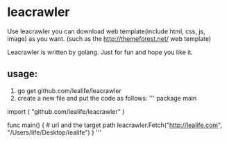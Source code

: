 # leacrawler

Use leacrawler you can download web template(include html, css, js, image) as you want. (such as the http://themeforest.net/ web template)

Leacrawler is written by golang. Just for fun and hope you like it.

## usage:
1. go get github.com/lealife/leacrawler
2. create a new file and put the code as follows:
'''
package main

import (
	"github.com/lealife/leacrawler"
)

func main() {
	# url and the target path
	leacrawler.Fetch("http://lealife.com", "/Users/life/Desktop/lealife")
}
'''